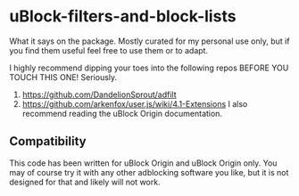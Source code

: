 # uBlock-filters-and-block-lists
What it says on the package. Mostly curated for my personal use only, but if you find them useful feel free to use them or to adapt.

I highly recommend dipping your toes into the following repos BEFORE YOU TOUCH THIS ONE! Seriously.
1) https://github.com/DandelionSprout/adfilt
2) https://github.com/arkenfox/user.js/wiki/4.1-Extensions
I also recommend reading the uBlock Origin documentation.

## Compatibility
This code has been written for uBlock Origin and uBlock Origin only. You may of course try it with any other adblocking software you like, but it is not designed for that and likely will not work.
